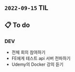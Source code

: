 ## `2022-09-15` TIL

## 📋 To do

### DEV

+ 전체 회의 참여하기
+ FE에게 테스트 api 서버 전파하기
+ Udemy의 Docker 강의 듣기

